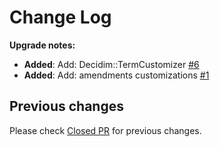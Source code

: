 # Change Log

**Upgrade notes:**

- **Added**: Add: Decidim::TermCustomizer [#6](https://github.com/CodiTramuntana/decidim-erc-app/pull/6)
- **Added**: Add: amendments customizations [#1](https://github.com/CodiTramuntana/decidim-erc-app/pull/1)

## Previous changes

Please check [Closed PR](https://github.com/CodiTramuntana/decidim-erc-app/pulls?q=is%3Apr+is%3Aclosed) for previous changes.
